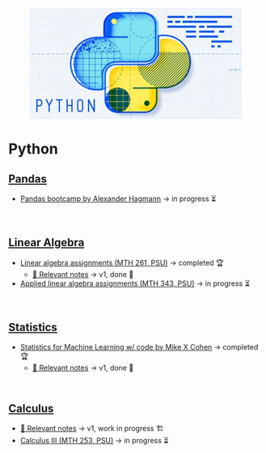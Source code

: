 <p align="center">
  <kbd>
    <img width="420" src="../assets/images/python.jpg">
  </kbd>
</p>

# Python

## [Pandas](/python/pandas)

- [Pandas bootcamp by Alexander Hagmann](https://www.udemy.com/course/the-pandas-bootcamp/) &rarr; in progress ⏳

<br>

## [Linear Algebra](/python/linear)

- [Linear algebra assignments (MTH 261, PSU)](/python/mth-261) &rarr; completed 🏆
  - [📑 Relevant notes](http://raw.githubusercontent.com/nosvagor/notes/master/assets/prior/mth-261.pdf) &rarr; v1, done 🏫
- [Applied linear algebra assignments (MTH 343, PSU)](/python/mth-343) &rarr; in progress ⏳

<br>

## [Statistics](/python/statistics)

- [Statistics for Machine Learning w/ code by Mike X Cohen](https://www.udemy.com/course/statsml_x/) &rarr; completed 🏆
  - [📑 Relevant notes](http://raw.githubusercontent.com/nosvagor/notes/master/assets/prior/statistics.pdf) &rarr; v1, done 🏫

<br>

## [Calculus](/python/calculus)

- [📑 Relevant notes](http://raw.githubusercontent.com/nosvagor/notes/master/python/calculus/calculus.pdf) &rarr; v1, work in progress 🏗
- [Calculus III (MTH 253, PSU)](/python/calculus/mth-253) &rarr; in progress ⏳
